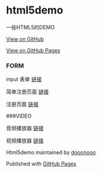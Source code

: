 # html5demo
一些HTML5的DEMO

[View on GitHub](https://github.com/dooonooo/html5demo/tree/gh-pages)

[View on GitHub Pages](https://dooonooo.github.io/html5demo)

### FORM
input 表单
[链接](./form/input.html)

简单注册页面
[链接](./form/simple-register.html)

注册页面
[链接](./form/register.html)

###VIDEO

音频播放器
[链接](./video/audio.html)

视频播放器
[链接](./video/video.html)


Html5demo maintained by [dooonooo](https://github.com/dooonooo)

Published with [GitHub Pages](https://pages.github.com)
